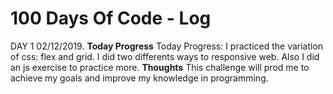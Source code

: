 # 100 Days Of Code - Log

DAY 1 02/12/2019.
**Today Progress** Today Progress: I practiced the variation of css: flex and grid. I did two differents ways to responsive web. Also I did an js exercise to practice more. 
**Thoughts** This challenge will prod me to achieve my goals and improve my knowledge in programming.  
 
